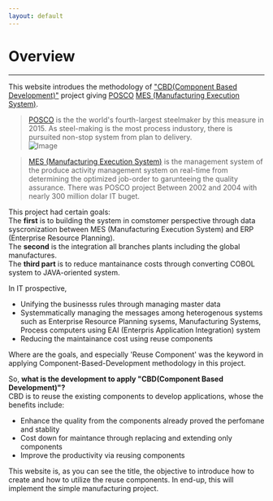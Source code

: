 ```yaml
---
layout: default
---
```

# Overview
---
This website introdues the methodology of ["CBD(Component Based Development)"](http://) project giving [POSCO]() [MES (Manufacturing Execution System)]().<br />

>[POSCO]() is the the world's fourth-largest steelmaker by this measure in 2015. As steel-making is the most process industory, there is pursuited non-stop system from plan to delivery.<br />
![Image](/CBDProject/contents/img/posco.jpg)

>[MES (Manufacturing Execution System)]() is the management system of the produce activity management system on real-time from determining the optimized job-order to garunteeing the quality assurance.
There was POSCO project Between 2002 and 2004 with nearly 300 million dolar IT buget.<br />

This project had certain goals: <br />
The **first** is to building the system in comstomer perspective through data syscronization between MES (Manufacturing Execution System) and ERP (Enterprise Resource Planning).<br />
The **second** is the integration all branches plants including the global manufactures.<br />
The **third part** is to reduce mantainance costs through converting COBOL system to JAVA-oriented system.<br />

In IT prospective,
- Unifying the businesss rules through managing master data
- Systemmatically managing the messages among heterogenous systems such as Enterprise Resource Planning sysems, Manufacturing Systems, Process computers using EAI (Enterpris Application Integration) system
- Reducing the maintainance cost using reuse components<br />

Where are the goals, and especially 'Reuse Component' was the keyword in applying Component-Based-Development methodology in this project.<br />

So, **what is the development to apply "CBD(Component Based Development)"?**<br />
CBD is to reuse the existing components to develop applications, whose the benefits include:
- Enhance the quality from the components already proved the perfomane and stablity
- Cost down for maintance through replacing and extending only components
- Improve the productivity via reusing components<br />

This website is, as you can see the title, the objective to introduce how to create and how to utilize the reuse components.
In end-up, this will implement the simple manufacturing project.<br />

